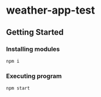 # weather-app-test

## Getting Started

### Installing modules

```
npm i
```

### Executing program

```
npm start
```
